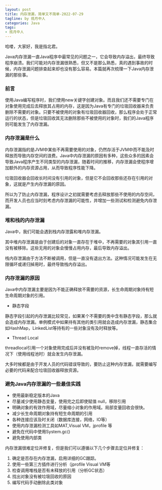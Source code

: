 ```yaml
---
layout: post
title: 内存泄漏，简单又不简单-2022-07-29
tagline: by 揽月中人
categories: Java
tags:
- 揽月中人
---
```


哈喽，大家好，我是指北君。  

Java内存泄漏一直Java程序中最常见的问题之一，它会导致内存溢出，最终导致程序崩溃。我们可能对内存泄漏很熟悉，但又不是那么熟悉，真的遇到事故的时候，内存泄漏问题排查起来却也没有那么容易。本篇就再次梳理一下Java内存泄漏的那些事。

<!--more-->

### 前言

使用Java编写程序时，我们使用new关键字创建对象。而且我们还不需要专门在对象使用完成后去释放其占用的内存，这是因为Java有专门的垃圾回收器来负责删除不需要的对象。只要不被使用的对象有垃圾回收器回收，那么程序会处于正常运行的状态，但是垃圾回收其无法删除那些不被使用的对象时，我们的Java程序则可能发生了内存泄漏。



### 内存泄漏是什么

内存泄漏指的是JVM中某些不再需要使用的对象，仍然存活于JVM中而不能及时释放而导致内存空间的浪费。Java中内存泄漏的原因有多种，这些众多的因素会导致Java程序产生不同类型的内存泄漏，随着时间的推移，内存泄漏会使程序增加额外的内存资源占用，从而导致程序性能下降。	

垃圾回收器会回收长时间没有引用的对象，但是它不会回收那些还存在引用的对象，这就是产生内存泄漏的原因。

所以为了防止内存泄漏，程序设计之初就需要考虑去释放那些不使用的内存空间，而开发人员也应当时刻考虑内存泄漏的可能性，并增加一些测试和检测避免内存泄漏。



### 堆和栈的内存泄漏

Java中，我们可能会遇到栈内存泄露和堆内存泄漏。

其中堆内存泄漏是由于创建后的对象一直存在于堆中，不再需要的对象其引用一直没有被移除。这些无用的对象会慢慢占用内存，最后导致内存溢出。

栈内存泄漏由于方法不断被调用，但是一直没有退出方法。这种情况可能发生在无限循环或递归掉用时，最终导致栈内存溢出。



### 内存泄漏的原因

Java中内存泄漏主要是因为不能正确释放不需要的资源，长生命周期对象持有短生命周期对象的引用。

- 静态字段

静态字段引起的内存泄漏比较常见，如果某个不需要的类中含有静态字段，那么就会造成内存泄漏。单例模式中如果持有其他的类引用就会造成内存泄漏，静态集合如HashMap，LinkedList等持有的一些对象没有及时释放等。

- Thread Local

threadlocal引用一个对象使用完成后并没有被及时remove掉，线程一直存活的情况下（使用线程池时）就会发生内存泄漏。

大多时候都是由于开发人员的代码错误导致的，要防止这种内存泄漏，就需要编写必要的代码来配合垃圾回收器释放资源。



### 避免Java内存泄漏的一些最佳实践

- 使用最新稳定版本的Java
- 尽量减少使用静态变量，使用完之后即使赋值 null，移除引用
- 明确对象的有效作用域，尽量缩小对象的作用域。局部变量回收会很快。
- 减少长生命周期对象持有短生命周期的引用
- 各种连接应该及时关闭（数据库连接，网络，IO等）
- 使用内存泄漏检测工具如MAT,Visual VM，jprofile 等
- 避免在代码中使用System.gc()
- 避免使用内部类



内存泄漏很难定位并修复，但是我们可以遵循以下几个步骤去定位并修复：

1. 确定是否存在内存泄漏，启用详细的GC跟踪。
2. 使用一些第三方插件进行分析（jprofile  Visual VM等
3. 检查调用堆栈是否有未释放的引用（分析GC状态）
4. 找出对象没有被垃圾回收的原因
5. 编写代码手动删除此类对象




